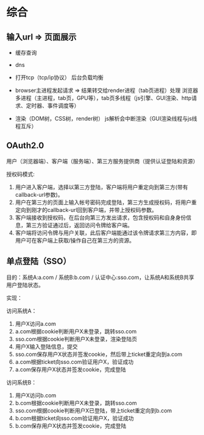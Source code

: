 # 综合

## 输入url => 页面展示

* 缓存查询
* dns
* 打开tcp（tcp/ip协议）
后台负载均衡
* browser主进程发起请求 => 结果转交给render进程（tab页进程）处理
浏览器多进程（主进程，tab页，GPU等），tab页多线程（js引擎、GUI渲染、http请求、定时器、事件调度等）

* 渲染（DOM树，CSS树，render树）
js解析会中断渲染（GUI渲染线程与js线程互斥）

## OAuth2.0

用户（浏览器端）、客户端（服务端）、第三方服务提供商（提供认证登陆和资源）

授权码模式:

1. 用户进入客户端，选择以第三方登陆，客户端将用户重定向到第三方(带有callback-url参数)。
2. 用户在第三方的页面上输入帐号密码完成登陆，第三方生成授权码，将用户重定向到刚才的callback-url回到客户端，并带上授权码参数。
3. 客户端接收到授权码，在后台向第三方发出请求，包含授权码和自身身份信息，第三方验证通过后，返回访问令牌给客户端。
4. 客户端将访问令牌与用户关联，此后客户端能通过该令牌请求第三方内容，即用户可在客户端上获取/操作自己在第三方的资源。

## 单点登陆（SSO）

目的：系统A:a.com / 系统B:b.com / 认证中心:sso.com，让系统A和系统B共享用户登陆状态。

实现：

访问系统A：
1. 用户X访问a.com
2. a.com根据cookie判断用户X未登录，跳转sso.com
3. sso.com根据cookie判断用户X未登录，渲染登陆页
4. 用户X输入登陆信息，提交
5. sso.com保存用户X状态并签发cookie，然后带上ticket重定向到a.com
6. a.com根据ticket向sso.com验证用户X，验证成功
7. a.com保存用户X状态并签发cookie，完成登陆

访问系统B：
1. 用户X访问b.com
2. b.com根据cookie判断用户X未登录，跳转sso.com
3. sso.com根据cookie判断用户X已登陆，带上ticket重定向到b.com
4. b.com根据ticket向sso.com验证用户X，验证成功
5. b.com保存用户X状态并签发cookie，完成登陆
